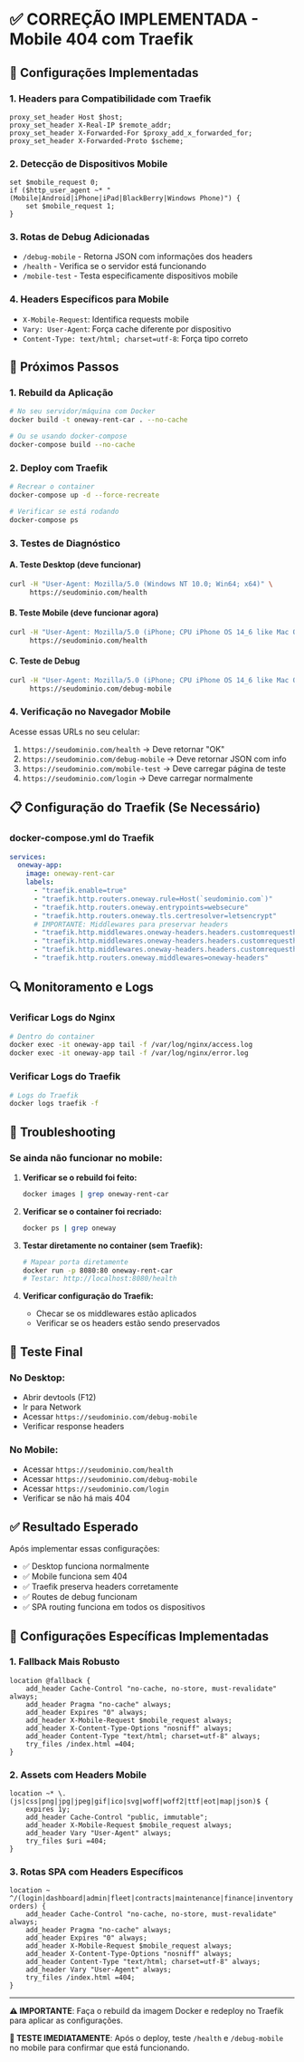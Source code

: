 # ✅ CORREÇÃO IMPLEMENTADA - Mobile 404 com Traefik

## 🔧 Configurações Implementadas

### 1. **Headers para Compatibilidade com Traefik**
```nginx
proxy_set_header Host $host;
proxy_set_header X-Real-IP $remote_addr;
proxy_set_header X-Forwarded-For $proxy_add_x_forwarded_for;
proxy_set_header X-Forwarded-Proto $scheme;
```

### 2. **Detecção de Dispositivos Mobile**
```nginx
set $mobile_request 0;
if ($http_user_agent ~* "(Mobile|Android|iPhone|iPad|BlackBerry|Windows Phone)") {
    set $mobile_request 1;
}
```

### 3. **Rotas de Debug Adicionadas**
- `/debug-mobile` - Retorna JSON com informações dos headers
- `/health` - Verifica se o servidor está funcionando
- `/mobile-test` - Testa especificamente dispositivos mobile

### 4. **Headers Específicos para Mobile**
- `X-Mobile-Request`: Identifica requests mobile
- `Vary: User-Agent`: Força cache diferente por dispositivo
- `Content-Type: text/html; charset=utf-8`: Força tipo correto

## 🚀 Próximos Passos

### 1. **Rebuild da Aplicação**
```bash
# No seu servidor/máquina com Docker
docker build -t oneway-rent-car . --no-cache

# Ou se usando docker-compose
docker-compose build --no-cache
```

### 2. **Deploy com Traefik**
```bash
# Recrear o container
docker-compose up -d --force-recreate

# Verificar se está rodando
docker-compose ps
```

### 3. **Testes de Diagnóstico**

#### **A. Teste Desktop (deve funcionar)**
```bash
curl -H "User-Agent: Mozilla/5.0 (Windows NT 10.0; Win64; x64)" \
     https://seudominio.com/health
```

#### **B. Teste Mobile (deve funcionar agora)**
```bash
curl -H "User-Agent: Mozilla/5.0 (iPhone; CPU iPhone OS 14_6 like Mac OS X)" \
     https://seudominio.com/health
```

#### **C. Teste de Debug**
```bash
curl -H "User-Agent: Mozilla/5.0 (iPhone; CPU iPhone OS 14_6 like Mac OS X)" \
     https://seudominio.com/debug-mobile
```

### 4. **Verificação no Navegador Mobile**

Acesse essas URLs no seu celular:
1. `https://seudominio.com/health` → Deve retornar "OK"
2. `https://seudominio.com/debug-mobile` → Deve retornar JSON com info
3. `https://seudominio.com/mobile-test` → Deve carregar página de teste
4. `https://seudominio.com/login` → Deve carregar normalmente

## 📋 Configuração do Traefik (Se Necessário)

### **docker-compose.yml do Traefik**
```yaml
services:
  oneway-app:
    image: oneway-rent-car
    labels:
      - "traefik.enable=true"
      - "traefik.http.routers.oneway.rule=Host(`seudominio.com`)"
      - "traefik.http.routers.oneway.entrypoints=websecure"
      - "traefik.http.routers.oneway.tls.certresolver=letsencrypt"
      # IMPORTANTE: Middlewares para preservar headers
      - "traefik.http.middlewares.oneway-headers.headers.customrequestheaders.X-Forwarded-Proto=https"
      - "traefik.http.middlewares.oneway-headers.headers.customrequestheaders.X-Real-IP="
      - "traefik.http.middlewares.oneway-headers.headers.customrequestheaders.X-Forwarded-For="
      - "traefik.http.routers.oneway.middlewares=oneway-headers"
```

## 🔍 Monitoramento e Logs

### **Verificar Logs do Nginx**
```bash
# Dentro do container
docker exec -it oneway-app tail -f /var/log/nginx/access.log
docker exec -it oneway-app tail -f /var/log/nginx/error.log
```

### **Verificar Logs do Traefik**
```bash
# Logs do Traefik
docker logs traefik -f
```

## 🐛 Troubleshooting

### **Se ainda não funcionar no mobile:**

1. **Verificar se o rebuild foi feito:**
   ```bash
   docker images | grep oneway-rent-car
   ```

2. **Verificar se o container foi recriado:**
   ```bash
   docker ps | grep oneway
   ```

3. **Testar diretamente no container (sem Traefik):**
   ```bash
   # Mapear porta diretamente
   docker run -p 8080:80 oneway-rent-car
   # Testar: http://localhost:8080/health
   ```

4. **Verificar configuração do Traefik:**
   - Checar se os middlewares estão aplicados
   - Verificar se os headers estão sendo preservados

## 📱 Teste Final

### **No Desktop:**
- Abrir devtools (F12)
- Ir para Network
- Acessar `https://seudominio.com/debug-mobile`
- Verificar response headers

### **No Mobile:**
- Acessar `https://seudominio.com/health`
- Acessar `https://seudominio.com/debug-mobile`
- Acessar `https://seudominio.com/login`
- Verificar se não há mais 404

## ✅ Resultado Esperado

Após implementar essas configurações:
- ✅ Desktop funciona normalmente
- ✅ Mobile funciona sem 404
- ✅ Traefik preserva headers corretamente
- ✅ Routes de debug funcionam
- ✅ SPA routing funciona em todos os dispositivos

## 🔧 Configurações Específicas Implementadas

### **1. Fallback Mais Robusto**
```nginx
location @fallback {
    add_header Cache-Control "no-cache, no-store, must-revalidate" always;
    add_header Pragma "no-cache" always;
    add_header Expires "0" always;
    add_header X-Mobile-Request $mobile_request always;
    add_header X-Content-Type-Options "nosniff" always;
    add_header Content-Type "text/html; charset=utf-8" always;
    try_files /index.html =404;
}
```

### **2. Assets com Headers Mobile**
```nginx
location ~* \.(js|css|png|jpg|jpeg|gif|ico|svg|woff|woff2|ttf|eot|map|json)$ {
    expires 1y;
    add_header Cache-Control "public, immutable";
    add_header X-Mobile-Request $mobile_request always;
    add_header Vary "User-Agent" always;
    try_files $uri =404;
}
```

### **3. Rotas SPA com Headers Específicos**
```nginx
location ~ ^/(login|dashboard|admin|fleet|contracts|maintenance|finance|inventory|suppliers|statistics|employees|fines|costs|notas|cobranca|inspections|purchase-orders) {
    add_header Cache-Control "no-cache, no-store, must-revalidate" always;
    add_header Pragma "no-cache" always;
    add_header Expires "0" always;
    add_header X-Mobile-Request $mobile_request always;
    add_header X-Content-Type-Options "nosniff" always;
    add_header Content-Type "text/html; charset=utf-8" always;
    add_header Vary "User-Agent" always;
    try_files /index.html =404;
}
```

---

**⚠️ IMPORTANTE**: Faça o rebuild da imagem Docker e redeploy no Traefik para aplicar as configurações.

**🧪 TESTE IMEDIATAMENTE**: Após o deploy, teste `/health` e `/debug-mobile` no mobile para confirmar que está funcionando. 